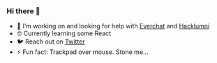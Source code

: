 ### Hi there 👋

- 🚀 I’m working on and looking for help with [Everchat](https://github.com/everchathq/everchathq) and [Hacklumni](https://github.com/hacklumni/hacklumni)
- 🤓 Currently learning some React
- 🐦 Reach out on [Twitter](https://twitter.com/fialaerik)
- ⚡️ Fun fact: Trackpad over mouse. Stone me...
